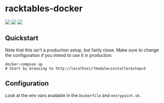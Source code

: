 # racktables-docker

[![](https://img.shields.io/docker/pulls/ptman/racktables.svg)](https://hub.docker.com/r/ptman/racktables/)
[![](https://img.shields.io/docker/automated/ptman/racktables.svg)](https://hub.docker.com/r/ptman/racktables/builds/)
[![](https://images.microbadger.com/badges/image/ptman/racktables.svg)](http://microbadger.com/images/ptman/racktables)

## Quickstart

Note that this isn't a production setup, but fairly close. Make sure to change
the configuration if you intend to use it in production.

    docker-compose up
    # Start by browsing to http://localhost/?module=installer&step=5

## Configuration

Look at the env vars available in the `Dockerfile` and `entrypoint.sh`.
